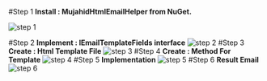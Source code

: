 #Step 1
**Install : MujahidHtmlEmailHelper from NuGet.**

![step 1](https://lh3.googleusercontent.com/pw/ACtC-3dgd2aa75q5mDZImsEq7WnsL4G2Rgpr7s9r8cVQ-vKLVPqk6SHs8zhKc6yNpbW-7pX8hhTUryECvxRUjeEtT9J8qVHJNu237ER9dr-ImJ_thnTInMg60oNJveBE8jVE2IUCvSd1CkFKLV2r62be_uUs=w683-h205-no?authuser=0)

#Step 2
**Implement : IEmailTemplateFields interface**
![step 2](https://lh3.googleusercontent.com/pw/ACtC-3f8t89rHe3uWFFRhS6IEwAxdoWGA5Ueam6iC5nVDwbqvV_z34p8A3_Csd3lFPxLWuv7YfTSAN-YaILSXGSGYgq3RjvvneBAnNs8xwTU5tn4mcSPEVFRjGkpVuzDxzgjwlzK84aQ8RKZNXgnN4hncD7a=w1365-h302-no?authuser=0)
#Step 3
**Create : Html Template File**
![step 3](https://lh3.googleusercontent.com/pw/ACtC-3dsFUQGl-M6bSWRCUImHNfJYKSHaDRmUsb8BrbDRv5xeRopN916_1_GT_cIOnTK3UXxxXZrHu6edOSikkO6QnhOKJWWzsmKmOjaPrLy3o17xadbgEZce0K0WYAPMya95A2Xub5SkPtl4GFylCSGuPVX=w1365-h311-no?authuser=0)
#Step 4
**Create : Method For Template**
![step 4](https://lh3.googleusercontent.com/pw/ACtC-3cWOQV9ee6HDafBSt_dJOhbdhQMNH1SZUSA5BYpMAa8jzBLMSBeOU8R9wieygjYYcVhpUhjt4jZSDw_HrgFGbeaCnthru_9lbERVYI-Qci0M0cm5KvBbXcVbeMS2qk6Xl4seCEZ6ohz1A9bkIQ-Hciw=w960-h473-no?authuser=0)
#Step 5
**Implementation**
![step 5](https://lh3.googleusercontent.com/pw/ACtC-3fH87eo6qhIVs48QBvU8tvx6uriCZND7oucU1larzv-vsOkFkwjudTQZOjrrP0Ar27AdqdxPl07pXG1rtXtUBSHVFY2DGtTZeo4mIQd_PKoc7Lv8c9WS2SHL9b3x5a-W41veTaA15W-K8LLMUinvDOF=w1105-h440-no?authuser=0)
#Step 6
**Result Email**
![step 6](https://lh3.googleusercontent.com/pw/ACtC-3e1wLsQwaHAJkhsO5a5G9oQRT2lwHRzt6UaZc914c7AK5acvuBEt54p4Iq2WUV8RvGzNY3VIEsdF3DIz519FWaW6iDiuzN4wZdmt-IN3FaWyFU3R3M7j-ka3C4ovGvrnK5uZs2e7IPMpVWYYny2hLBX=w1036-h342-no?authuser=0)

